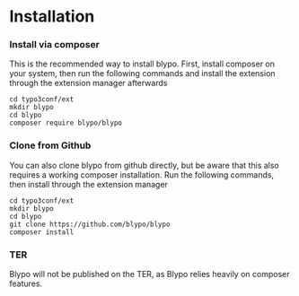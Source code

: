 # Installation

### Install via composer
This is the recommended way to install blypo. First, install composer on your system, then run the following commands and install the extension through the extension manager afterwards

```shell
cd typo3conf/ext
mkdir blypo
cd blypo
composer require blypo/blypo
```
### Clone from Github
You can also clone blypo from github directly, but be aware that this also requires a working composer installation. Run the following commands, then install through the extension manager

```shell
cd typo3conf/ext
mkdir blypo
cd blypo
git clone https://github.com/blypo/blypo
composer install
```

### TER
Blypo will not be published on the TER, as Blypo relies heavily on composer features.
